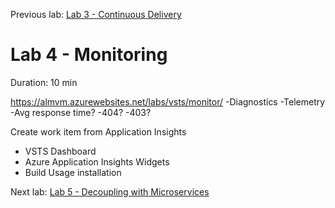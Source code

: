 Previous lab: [Lab 3 - Continuous Delivery](../Lab%203%20-%20Continuous%20Delivery/README.md)

# Lab 4 - Monitoring

Duration: 10 min

https://almvm.azurewebsites.net/labs/vsts/monitor/
-Diagnostics
-Telemetry
-Avg response time?
-404?
-403?

Create work item from Application Insights

+ VSTS Dashboard
+ Azure Application Insights Widgets
+ Build Usage installation

Next lab: [Lab 5 - Decoupling with Microservices](../Lab%205%20-%20Decoupling%20with%20Microservices/README.md)